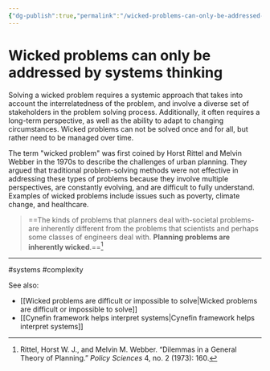 ```yaml
---
{"dg-publish":true,"permalink":"/wicked-problems-can-only-be-addressed-by-systems-thinking/"}
---
```



# Wicked problems can only be addressed by systems thinking

Solving a wicked problem requires a systemic approach that takes into account the interrelatedness of the problem, and involve a diverse set of stakeholders in the problem solving process. Additionally, it often requires a long-term perspective, as well as the ability to adapt to changing circumstances. Wicked problems can not be solved once and for all, but rather need to be managed over time.

The term "wicked problem" was first coined by Horst Rittel and Melvin Webber in the 1970s to describe the challenges of urban planning. They argued that traditional problem-solving methods were not effective in addressing these types of problems because they involve multiple perspectives, are constantly evolving, and are difficult to fully understand. Examples of wicked problems include issues such as poverty, climate change, and healthcare. 

> ==The kinds of problems that planners deal with-societal problems-are inherently different from the problems that scientists and perhaps some classes of engineers deal with. **Planning problems are inherently wicked**.==[^1]


---
#systems #complexity 

See also:
- [[Wicked problems are difficult or impossible to solve\|Wicked problems are difficult or impossible to solve]]
- [[Cynefin framework helps interpret systems\|Cynefin framework helps interpret systems]]

[^1]: Rittel, Horst W. J., and Melvin M. Webber. “Dilemmas in a General Theory of Planning.” _Policy Sciences_ 4, no. 2 (1973): 160.